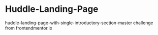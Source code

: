 # Huddle-Landing-Page
huddle-landing-page-with-single-introductory-section-master challenge from frontendmentor.io
